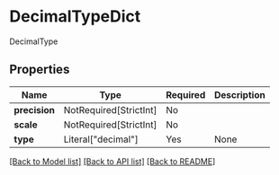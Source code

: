 # DecimalTypeDict

DecimalType

## Properties
| Name | Type | Required | Description |
| ------------ | ------------- | ------------- | ------------- |
**precision** | NotRequired[StrictInt] | No |  |
**scale** | NotRequired[StrictInt] | No |  |
**type** | Literal["decimal"] | Yes | None |


[[Back to Model list]](../../../README.md#models-v2-link) [[Back to API list]](../../README.md#documentation-for-api-endpoints) [[Back to README]](../../README.md)
